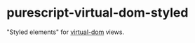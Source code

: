 # purescript-virtual-dom-styled

"Styled elements" for [virtual-dom](https://github.com/thought2/purescript-virtual-dom) views.